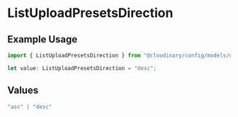 # ListUploadPresetsDirection

## Example Usage

```typescript
import { ListUploadPresetsDirection } from "@cloudinary/config/models/operations";

let value: ListUploadPresetsDirection = "desc";
```

## Values

```typescript
"asc" | "desc"
```